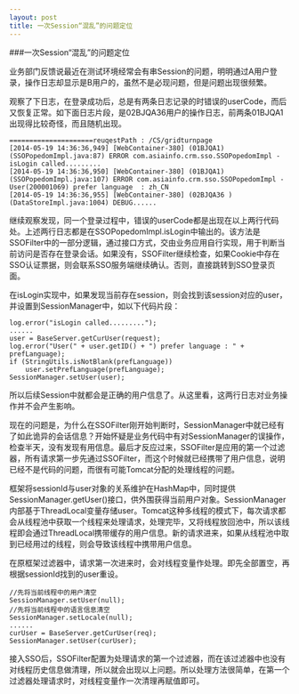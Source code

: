```yaml
---
layout: post
title: 一次Session“混乱”的问题定位
---
```


###一次Session“混乱”的问题定位

业务部门反馈说最近在测试环境经常会有串Session的问题，明明通过A用户登录，操作日志却显示是B用户的，虽然不是必现问题，但是问题出现很频繁。

观察了下日志，在登录成功后，总是有两条日志记录的时错误的userCode，而后又恢复正常。如下面日志片段，是02BJQA36用户的操作日志，前两条01BJQA1出现得比较奇怪，而且随机出现。

```
=====================reuqestPath : /CS/gridturnpage
[2014-05-19 14:36:36,949] [WebContainer-380] (01BJQA1) (SSOPopedomImpl.java:87) ERROR com.asiainfo.crm.sso.SSOPopedomImpl - isLogin called.........
[2014-05-19 14:36:36,950] [WebContainer-380] (01BJQA1) (SSOPopedomImpl.java:107) ERROR com.asiainfo.crm.sso.SSOPopedomImpl - User(200001069) prefer language  : zh_CN
[2014-05-19 14:36:36,955] [WebContainer-380] (02BJQA36 ) (DataStoreImpl.java:1004) DEBUG......
```

继续观察发现，同一个登录过程中，错误的userCode都是出现在以上两行代码处。上述两行日志都是在SSOPopedomImpl.isLogin中输出的。该方法是SSOFilter中的一部分逻辑，通过接口方式，交由业务应用自行实现，用于判断当前访问是否存在登录会话。如果没有，SSOFilter继续检查，如果Cookie中存在SSO认证票据，则会联系SSO服务端继续确认。否则，直接跳转到SSO登录页面。

在isLogin实现中，如果发现当前存在session，则会找到该session对应的user，并设置到SessionManager中，如以下代码片段：

```
log.error("isLogin called.........");
......
user = BaseServer.getCurUser(request);
log.error("User(" + user.getID() + ") prefer language : " + prefLanguage);
if (StringUtils.isNotBlank(prefLanguage))
	user.setPrefLanguage(prefLanguage);
SessionManager.setUser(user);
```
所以后续Session中就都会是正确的用户信息了。从这里看，这两行日志对业务操作并不会产生影响。

现在的问题是，为什么在SSOFilter刚开始判断时，SessionManager中就已经有了如此诡异的会话信息？开始怀疑是业务代码中有对SessionManager的误操作，检查半天，没有发现有用信息。最后才反应过来，SSOFilter是应用的第一个过滤器，所有请求第一步先通过SSOFilter，而这个时候就已经携带了用户信息，说明已经不是代码的问题，而很有可能Tomcat分配的处理线程的问题。

框架将sessionId与user对象的关系维护在HashMap中，同时提供SessionManager.getUser()接口，供外围获得当前用户对象。SessionManager内部基于ThreadLocal变量存储user。Tomcat这种多线程的模式下，每次请求都会从线程池中获取一个线程来处理请求，处理完毕，又将线程放回池中，所以该线程即会通过ThreadLocal携带缓存的用户信息。新的请求进来，如果从线程池中取到已经用过的线程，则会导致该线程中携带用户信息。

在原框架过滤器中，请求第一次进来时，会对线程变量作处理。即先全部置空，再根据sessionId找到的user重设。

```
//先将当前线程中的用户清空
SessionManager.setUser(null);
//先将当前线程中的语言信息清空
SessionManager.setLocale(null);
......
curUser = BaseServer.getCurUser(req);
SessionManager.setUser(curUser);
```

接入SSO后，SSOFilter配置为处理请求的第一个过滤器，而在该过滤器中也没有对线程历史信息做清理，所以就会出现以上问题。所以处理方法很简单，在第一个过滤器处理请求时，对线程变量作一次清理再赋值即可。













